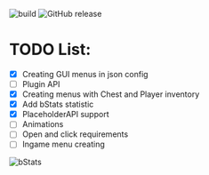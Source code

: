 ![build](https://img.shields.io/github/actions/workflow/status/s1stemdev/AestheticMenu/maven.yml) 
![GitHub release](https://img.shields.io/github/v/release/s1stemdev/AestheticMenu)

# TODO List:

- [x] Creating GUI menus in json config
- [ ] Plugin API
- [x] Creating menus with Chest and Player inventory
- [x] Add bStats statistic
- [x] PlaceholderAPI support
- [ ] Animations
- [ ] Open and click requirements
- [ ] Ingame menu creating

![bStats](https://bstats.org/signatures/bukkit/AestheticMenu.svg)
